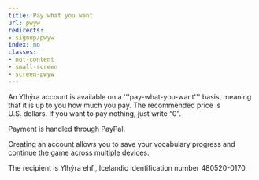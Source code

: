 ```yaml
---
title: Pay what you want
url: pwyw
redirects:
- signup/pwyw
index: no
classes:
- not-content
- small-screen
- screen-pwyw
---
```


<SignupSteps/>

An Ylhýra account is available on a '''pay-what-you-want''' basis, meaning that it is up to you how much you pay. The recommended price is <Constant name="RECOMMENDED_PRICE_IN_US_DOLLARS"/> U.S.&nbsp;dollars. If you want to pay nothing, just write “0”.

<PWYW/>

<div class="small gray">
Payment is handled through PayPal.

Creating an account allows you to save your vocabulary progress and continue the game across multiple devices.

The recipient is Ylhýra <span title="Einkahlutafélag (Icelandic private company)">ehf.</span>, Icelandic identification number 480520-0170.
</div>

